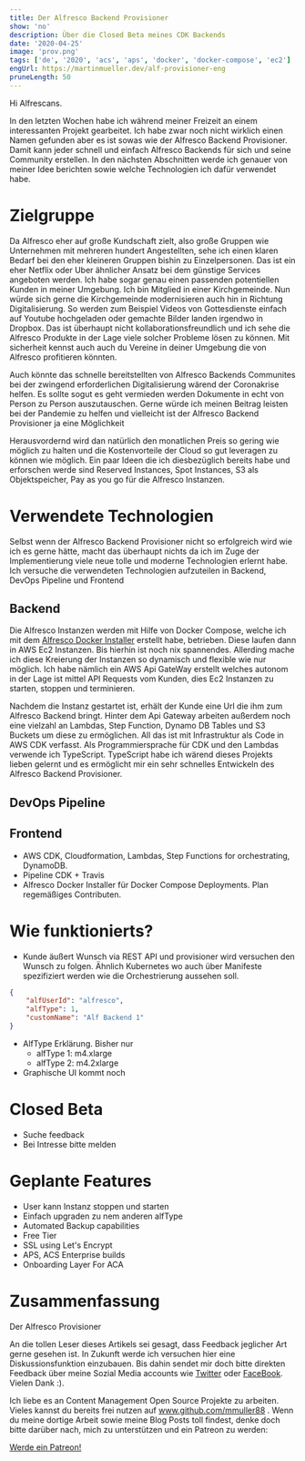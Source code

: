 ```yaml
---
title: Der Alfresco Backend Provisioner
show: 'no'
description: Über die Closed Beta meines CDK Backends
date: '2020-04-25'
image: 'prov.png'
tags: ['de', '2020', 'acs', 'aps', 'docker', 'docker-compose', 'ec2']
engUrl: https://martinmueller.dev/alf-provisioner-eng
pruneLength: 50
---
```


Hi Alfrescans.

In den letzten Wochen habe ich während meiner Freizeit an einem interessanten Projekt gearbeitet. Ich habe zwar noch nicht wirklich einen Namen gefunden aber es ist sowas wie der Alfresco Backend Provisioner. Damit kann jeder schnell und einfach Alfresco Backends für sich und seine Community erstellen. In den nächsten Abschnitten werde ich genauer von meiner Idee berichten sowie welche Technologien ich dafür verwendet habe.


# Zielgruppe
Da Alfresco eher auf große Kundschaft zielt, also große Gruppen wie Unternehmen mit mehreren hundert Angestellten, sehe ich einen klaren Bedarf bei den eher kleineren Gruppen bishin zu Einzelpersonen. Das ist ein eher Netflix oder Uber ähnlicher Ansatz bei dem günstige Services angeboten werden. Ich habe sogar genau einen passenden potentiellen Kunden in meiner Umgebung. Ich bin Mitglied in einer Kirchgemeinde. Nun würde sich gerne die Kirchgemeinde modernisieren auch hin in Richtung Digitalisierung. So werden zum Beispiel Videos von Gottesdienste einfach auf Youtube hochgeladen oder gemachte Bilder landen irgendwo in Dropbox. Das ist überhaupt nicht kollaborationsfreundlich und ich sehe die Alfresco Produkte in der Lage viele solcher Probleme lösen zu können. Mit sicherheit kennst auch auch du Vereine in deiner Umgebung die von Alfresco profitieren könnten.

Auch könnte das schnelle bereitstellten von Alfresco Backends Communites bei der zwingend erforderlichen Digitalisierung wärend der Coronakrise helfen. Es sollte sogut es geht vermieden werden Dokumente in echt von Person zu Person auszutauschen. Gerne würde ich meinen Beitrag leisten bei der Pandemie zu helfen und vielleicht ist der Alfresco Backend Provisioner ja eine Möglichkeit

 Herausvordernd wird dan natürlich den monatlichen Preis so gering wie möglich zu halten und die Kostenvorteile der Cloud so gut leveragen zu können wie möglich. Ein paar Ideen die ich diesbezüglich bereits habe und erforschen werde sind Reserved Instances, Spot Instances, S3 als Objektspeicher, Pay as you go für die Alfresco Instanzen.

# Verwendete Technologien
Selbst wenn der Alfresco Backend Provisioner nicht so erfolgreich wird wie ich es gerne hätte, macht das überhaupt nichts da ich im Zuge der Implementierung viele neue tolle und moderne Technologien erlernt habe. Ich versuche die verwendeten Technologien aufzuteilen in Backend, DevOps Pipeline und Frontend

## Backend
Die Alfresco Instanzen werden mit Hilfe von Docker Compose, welche ich mit dem [Alfresco Docker Installer](https://github.com/Alfresco/alfresco-docker-installer) erstellt habe, betrieben. Diese laufen dann in AWS Ec2 Instanzen. Bis hierhin ist noch nix spannendes. Allerding mache ich diese Kreierung der Instanzen so dynamisch und flexible wie nur möglich. Ich habe nämlich ein AWS Api GateWay erstellt welches autonom in der Lage ist mittel API Requests vom Kunden, dies Ec2 Instanzen zu starten, stoppen und terminieren. 

Nachdem die Instanz gestartet ist, erhält der Kunde eine Url die ihm zum Alfresco Backend bringt. Hinter dem Api Gateway arbeiten außerdem noch eine vielzahl an Lambdas, Step Function, Dynamo DB Tables und S3 Buckets um diese zu ermöglichen. All das ist mit Infrastruktur als Code in AWS CDK verfasst. Als Programmiersprache für CDK und den Lambdas verwende ich TypeScript. TypeScript habe ich wärend dieses Projekts lieben gelernt und es ermöglicht mir ein sehr schnelles Entwickeln des Alfresco Backend Provisioner.

## DevOps Pipeline

## Frontend
* AWS CDK, Cloudformation, Lambdas, Step Functions for orchestrating, DynamoDB.
* Pipeline CDK + Travis
* Alfresco Docker Installer für Docker Compose Deployments. Plan regemäßiges Contributen.

# Wie funktionierts?
* Kunde äußert Wunsch via REST API und provisioner wird versuchen den Wunsch zu folgen. Ähnlich Kubernetes wo auch über Manifeste spezifiziert werden wie die Orchestrierung aussehen soll.

```JSON
{
	"alfUserId": "alfresco",
	"alfType": 1,
	"customName": "Alf Backend 1"
}
```

* AlfType Erklärung. Bisher nur
  - alfType 1: m4.xlarge 
  - alfType 2: m4.2xlarge
* Graphische UI kommt noch

# Closed Beta
* Suche feedback
* Bei Intresse bitte melden

# Geplante Features
* User kann Instanz stoppen und starten
* Einfach upgraden zu nem anderen alfType
* Automated Backup capabilities
* Free Tier
* SSL using Let's Encrypt
* APS, ACS Enterprise builds
* Onboarding Layer For ACA

# Zusammenfassung
Der Alfresco Provisioner

An die tollen Leser dieses Artikels sei gesagt, dass Feedback jeglicher Art gerne gesehen ist. In Zukunft werde ich versuchen hier eine Diskussionsfunktion einzubauen. Bis dahin sendet mir doch bitte direkten Feedback über meine Sozial Media accounts wie [Twitter](https://twitter.com/MartinMueller_) oder [FaceBook](https://www.facebook.com/martin.muller.10485). Vielen Dank :).

Ich liebe es an Content Management Open Source Projekte zu arbeiten. Vieles kannst du bereits frei nutzen auf www.github.com/mmuller88 . Wenn du meine dortige Arbeit sowie meine Blog Posts toll findest, denke doch bitte darüber nach, mich zu unterstützen und ein Patreon zu werden:

<a href="https://www.patreon.com/bePatron?u=29010217" data-patreon-widget-type="become-patron-button">Werde ein Patreon!</a><script async src="https://c6.patreon.com/becomePatronButton.bundle.js"></script>